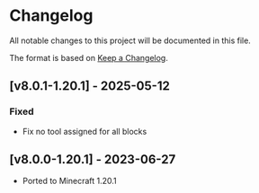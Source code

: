 # Changelog
All notable changes to this project will be documented in this file.

The format is based on [Keep a Changelog].

## [v8.0.1-1.20.1] - 2025-05-12
### Fixed
- Fix no tool assigned for all blocks

## [v8.0.0-1.20.1] - 2023-06-27
- Ported to Minecraft 1.20.1

[Keep a Changelog]: https://keepachangelog.com/en/1.0.0/
